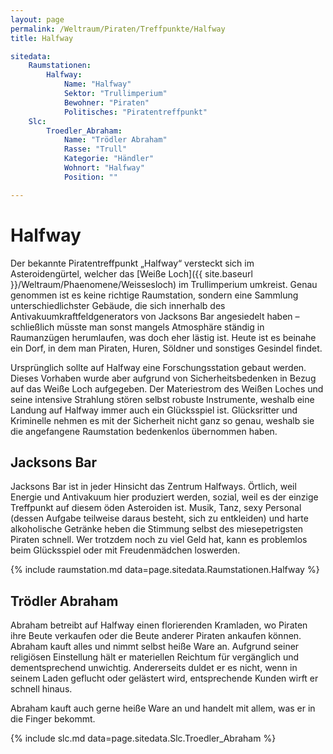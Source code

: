 ```yaml
---
layout: page
permalink: /Weltraum/Piraten/Treffpunkte/Halfway
title: Halfway

sitedata:
    Raumstationen:
        Halfway:
            Name: "Halfway"
            Sektor: "Trullimperium"
            Bewohner: "Piraten"
            Politisches: "Piratentreffpunkt"
    Slc:
        Troedler_Abraham:
            Name: "Trödler Abraham"
            Rasse: "Trull"
            Kategorie: "Händler"
            Wohnort: "Halfway"
            Position: ""

---
```


# Halfway

Der bekannte Piratentreffpunkt „Halfway“ versteckt sich im Asteroidengürtel, welcher das [Weiße Loch]({{ site.baseurl }}/Weltraum/Phaenomene/Weissesloch) im Trullimperium umkreist. Genau genommen ist es keine richtige Raumstation, sondern eine Sammlung unterschiedlichster Gebäude, die sich innerhalb des Antivakuumkraftfeldgenerators von Jacksons Bar angesiedelt haben – schließlich müsste man sonst mangels Atmosphäre ständig in Raumanzügen herumlaufen, was doch eher lästig ist. Heute ist es beinahe ein Dorf, in dem man Piraten, Huren, Söldner und sonstiges Gesindel findet.

Ursprünglich sollte auf Halfway eine Forschungsstation gebaut werden. Dieses Vorhaben wurde aber aufgrund von Sicherheitsbedenken in Bezug auf das Weiße Loch aufgegeben. Der Materiestrom des Weißen Loches und seine intensive Strahlung stören selbst robuste Instrumente, weshalb eine Landung auf Halfway immer auch ein Glücksspiel ist. Glücksritter und Kriminelle nehmen es mit der Sicherheit nicht ganz so genau, weshalb sie die angefangene Raumstation bedenkenlos übernommen haben.

## Jacksons Bar

Jacksons Bar ist in jeder Hinsicht das Zentrum Halfways. Örtlich, weil Energie und Antivakuum hier produziert werden, sozial, weil es der einzige Treffpunkt auf diesem öden Asteroiden ist. Musik, Tanz, sexy Personal (dessen Aufgabe teilweise daraus besteht, sich zu entkleiden) und harte alkoholische Getränke heben die Stimmung selbst des miesepetrigsten Piraten schnell. Wer trotzdem noch zu viel Geld hat, kann es problemlos beim Glücksspiel oder mit Freudenmädchen loswerden.

{% include raumstation.md data=page.sitedata.Raumstationen.Halfway %}

## Trödler Abraham

Abraham betreibt auf Halfway einen florierenden Kramladen, wo Piraten ihre Beute verkaufen oder die Beute anderer Piraten ankaufen können. Abraham kauft alles und nimmt selbst heiße Ware an. Aufgrund seiner religiösen Einstellung hält er materiellen Reichtum für vergänglich und dementsprechend unwichtig. Andererseits duldet er es nicht, wenn in seinem Laden geflucht oder gelästert wird, entsprechende Kunden wirft er schnell hinaus.

Abraham kauft auch gerne heiße Ware an und handelt mit allem, was er in die Finger bekommt.

{% include slc.md data=page.sitedata.Slc.Troedler_Abraham %}
